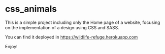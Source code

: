 # css_animals

This is a simple project including only the Home page of a website, focusing on the implementation of a design using CSS and SASS.

You can find it deployed in https://wildlife-refuge.herokuapp.com

Enjoy!
